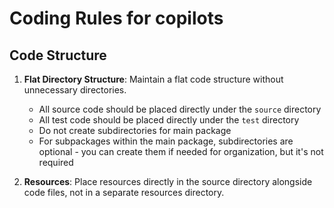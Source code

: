 # Coding Rules for copilots

## Code Structure

1. **Flat Directory Structure**: Maintain a flat code structure without unnecessary directories.
   - All source code should be placed directly under the `source` directory
   - All test code should be placed directly under the `test` directory
   - Do not create subdirectories for main package
   - For subpackages within the main package, subdirectories are optional - you can create them if needed for organization, but it's not required

2. **Resources**: Place resources directly in the source directory alongside code files, not in a separate resources directory.